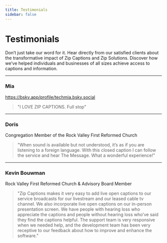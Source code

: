 ```yaml
---
title: Testimonials
sidebar: false
---
```


# Testimonials

Don’t just take our word for it. Hear directly from our satisfied clients about the transformative impact of Zip Captions and Zip Solutions. Discover how we’ve helped individuals and businesses of all sizes achieve access to captions and information.

---

###  Mia
https://bsky.app/profile/techmia.bsky.social

> "I LOVE ZIP CAPTIONS. Full stop"

---

### Doris
Congregation Member of the Rock Valley First Reformed Church

> "When sound is available but not understood, it’s as if you are listening to a foreign language. With this closed caption I can follow the service and hear The Message. What a wonderful experience!"

---

### Kevin Bouwman
Rock Valley First Reformed Church & Advisory Board Member

> "Zip Captions makes it very easy to add live open captions to our service broadcasts for our livestream and our leased cable tv channel. We also incorporate live open captions on our in-person presentation screen.  We have people with hearing loss who appreciate the captions and people without hearing loss who’ve said they find the captions helpful.  The support team is very responsive when we needed help, and the development team has been very receptive to our feedback about how to improve and enhance the software."